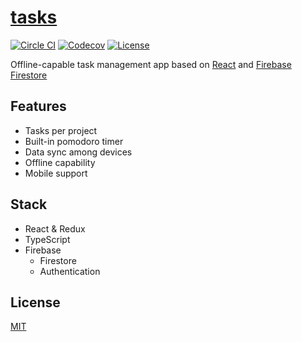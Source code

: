 # [tasks](https://tasks.code2d.net)

[![Circle CI](https://img.shields.io/circleci/project/github/raviqqe/tasks/master.svg?style=flat-square)](https://circleci.com/gh/raviqqe/tasks)
[![Codecov](https://img.shields.io/codecov/c/github/raviqqe/tasks.svg?style=flat-square)](https://codecov.io/gh/raviqqe/tasks)
[![License](https://img.shields.io/github/license/raviqqe/tasks.svg?style=flat-square)](https://opensource.org/licenses/MIT)

Offline-capable task management app based on [React](https://reactjs.org) and
[Firebase Firestore](https://firebase.google.com/docs/firestore/)

## Features

- Tasks per project
- Built-in pomodoro timer
- Data sync among devices
- Offline capability
- Mobile support

## Stack

- React & Redux
- TypeScript
- Firebase
  - Firestore
  - Authentication

## License

[MIT](LICENSE)

